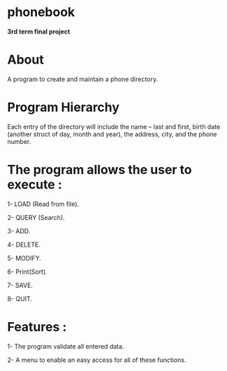 # phonebook
**3rd term final project**

**About**
==================================
A program to create and maintain a phone directory.

**Program Hierarchy**
==================================
Each entry of the directory will include the name – last and first, birth date
(another struct of day, month and year), the address, city, and the phone
number.

**The program allows the user to execute :**
================================================
1- LOAD (Read from file).

2- QUERY (Search).

3- ADD.

4- DELETE.

5- MODIFY.

6- Print(Sort).

7- SAVE.

8- QUIT.

**Features :**
==============================================
1- The program validate all entered data.

2- A menu to enable an easy access for all of these functions.

